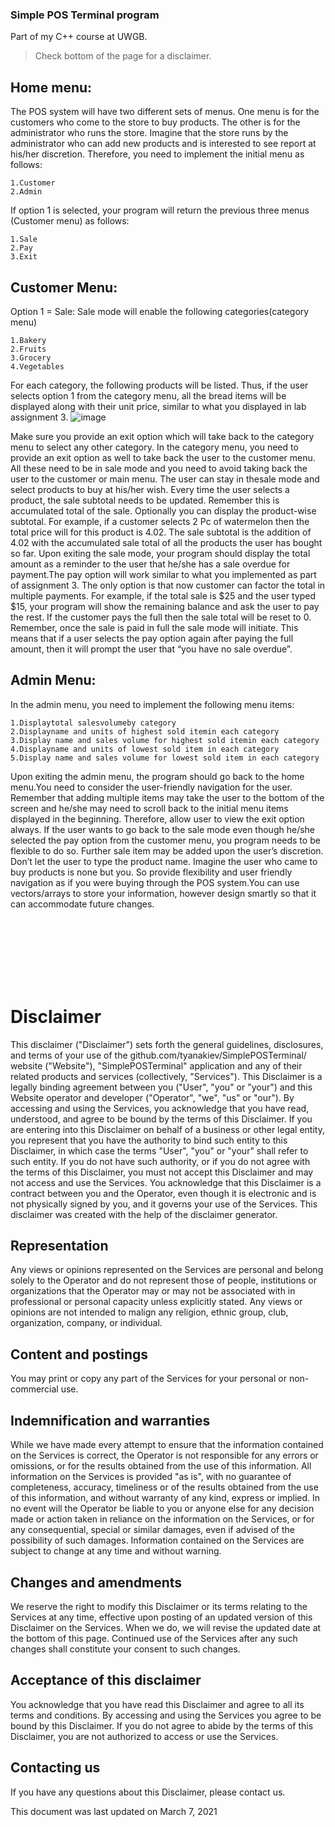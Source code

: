 ### Simple POS Terminal program

Part of my C++ course at UWGB.

> Check bottom of the page for a disclaimer.

## Home menu:

The POS system will have two different sets of menus. One menu is for the customers who come to the store to buy products. The other is for the administrator who runs the store. Imagine that the store runs by the administrator who can add new products and is interested to see report at his/her discretion. Therefore, you need to implement the initial menu as follows:
```
1.Customer
2.Admin
```
If option 1 is selected, your program will return the previous three menus (Customer menu) as follows:
```
1.Sale
2.Pay
3.Exit
```
## Customer Menu:
Option 1 = Sale: Sale mode will enable the following categories(category menu)
```
1.Bakery
2.Fruits
3.Grocery
4.Vegetables
```
For each category, the following products will be listed. Thus, if the user selects option 1 from the category menu, all the bread items will be displayed along with their unit price, similar to what you displayed in lab assignment 3.
![image](https://user-images.githubusercontent.com/5628399/110260744-0f530e00-7f73-11eb-9b30-2bc0e3fc7154.png)

Make sure you provide an exit option which will take back to the category menu to select any other category. In the category menu, you need to provide an exit option as well to take back the user to the customer menu. All these need to be in sale mode and you need to avoid taking back the user to the customer or main menu. The user can stay in thesale mode and select products to buy at his/her wish. Every time the user selects a product, the sale subtotal needs to be updated. Remember this is accumulated total of the sale. Optionally you can display the product-wise subtotal. For example, if a customer selects 2 Pc of watermelon then the total price will for this product is 4.02. The sale subtotal is the addition of 4.02 with the accumulated sale total of all the products the user has bought so 
far. Upon exiting the sale mode, your program should display the total amount as a reminder to the user that he/she has a sale overdue for payment.The pay option will work similar to what you implemented as part of assignment 3. The only option is that now customer can factor the total in multiple payments. For example, if the total sale is $25 and the user typed $15, your program will show the remaining balance and ask the user to pay the rest. If the customer pays the full then the sale total will be reset to 0. Remember, once the sale is paid in full the sale mode will initiate. This means that if a user selects the pay option again after paying the full amount, then it will prompt the user that “you have no sale overdue”.

## Admin Menu:

In the admin menu, you need to implement the following menu items:
```
1.Displaytotal salesvolumeby category
2.Displayname and units of highest sold itemin each category
3.Display name and sales volume for highest sold itemin each category
4.Displayname and units of lowest sold item in each category
5.Display name and sales volume for lowest sold item in each category
```
Upon exiting the admin menu, the program should go back to the home menu.You need to consider the user-friendly navigation for the user. Remember that adding multiple items may take the user to the bottom of the screen and he/she may need to scroll back to the initial menu items displayed in the beginning. Therefore, allow user to view the exit option always. If the user wants to go back to the sale mode even though he/she selected the pay option from the customer menu, you program needs to be flexible to do so. Further sale item may be added upon the user’s discretion. Don’t let the user to type the product name. Imagine the user who came to buy products is none but you. So provide flexibility and user friendly navigation as if you were buying through the POS system.You can use vectors/arrays to store your information, however design smartly so that it can accommodate future changes.

<br />
<br />
<br />
<br />
<br />
<br />

# Disclaimer

This disclaimer ("Disclaimer") sets forth the general guidelines, disclosures, and terms of your use of the github.com/tyanakiev/SimplePOSTerminal/ website ("Website"), "SimplePOSTerminal" application and any of their related products and services (collectively, "Services"). This Disclaimer is a legally binding agreement between you ("User", "you" or "your") and this Website operator and developer ("Operator", "we", "us" or "our"). By accessing and using the Services, you acknowledge that you have read, understood, and agree to be bound by the terms of this Disclaimer. If you are entering into this Disclaimer on behalf of a business or other legal entity, you represent that you have the authority to bind such entity to this Disclaimer, in which case the terms "User", "you" or "your" shall refer to such entity. If you do not have such authority, or if you do not agree with the terms of this Disclaimer, you must not accept this Disclaimer and may not access and use the Services. You acknowledge that this Disclaimer is a contract between you and the Operator, even though it is electronic and is not physically signed by you, and it governs your use of the Services. This disclaimer was created with the help of the disclaimer generator.

## Representation

Any views or opinions represented on the Services are personal and belong solely to the Operator and do not represent those of people, institutions or organizations that the Operator may or may not be associated with in professional or personal capacity unless explicitly stated. Any views or opinions are not intended to malign any religion, ethnic group, club, organization, company, or individual.

## Content and postings

You may print or copy any part of the Services for your personal or non-commercial use.

## Indemnification and warranties

While we have made every attempt to ensure that the information contained on the Services is correct, the Operator is not responsible for any errors or omissions, or for the results obtained from the use of this information. All information on the Services is provided "as is", with no guarantee of completeness, accuracy, timeliness or of the results obtained from the use of this information, and without warranty of any kind, express or implied. In no event will the Operator be liable to you or anyone else for any decision made or action taken in reliance on the information on the Services, or for any consequential, special or similar damages, even if advised of the possibility of such damages. Information contained on the Services are subject to change at any time and without warning.

## Changes and amendments

We reserve the right to modify this Disclaimer or its terms relating to the Services at any time, effective upon posting of an updated version of this Disclaimer on the Services. When we do, we will revise the updated date at the bottom of this page. Continued use of the Services after any such changes shall constitute your consent to such changes.

## Acceptance of this disclaimer

You acknowledge that you have read this Disclaimer and agree to all its terms and conditions. By accessing and using the Services you agree to be bound by this Disclaimer. If you do not agree to abide by the terms of this Disclaimer, you are not authorized to access or use the Services.

## Contacting us

If you have any questions about this Disclaimer, please contact us.

This document was last updated on March 7, 2021
